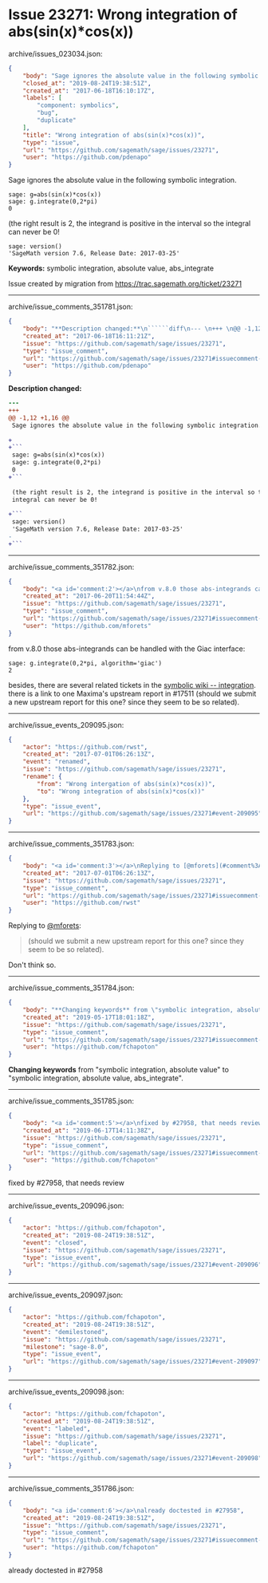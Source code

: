 # Issue 23271: Wrong integration of abs(sin(x)*cos(x))

archive/issues_023034.json:
```json
{
    "body": "Sage ignores the absolute value in the following symbolic integration.\n\n\n```\nsage: g=abs(sin(x)*cos(x))\nsage: g.integrate(0,2*pi)\n0\n```\n\n(the right result is 2, the integrand is positive in the interval so the\nintegral can never be 0! \n\n```\nsage: version()\n'SageMath version 7.6, Release Date: 2017-03-25'\n```\n\n**Keywords:** symbolic integration, absolute value, abs_integrate\n\nIssue created by migration from https://trac.sagemath.org/ticket/23271\n\n",
    "closed_at": "2019-08-24T19:38:51Z",
    "created_at": "2017-06-18T16:10:17Z",
    "labels": [
        "component: symbolics",
        "bug",
        "duplicate"
    ],
    "title": "Wrong integration of abs(sin(x)*cos(x))",
    "type": "issue",
    "url": "https://github.com/sagemath/sage/issues/23271",
    "user": "https://github.com/pdenapo"
}
```
Sage ignores the absolute value in the following symbolic integration.


```
sage: g=abs(sin(x)*cos(x))
sage: g.integrate(0,2*pi)
0
```

(the right result is 2, the integrand is positive in the interval so the
integral can never be 0! 

```
sage: version()
'SageMath version 7.6, Release Date: 2017-03-25'
```

**Keywords:** symbolic integration, absolute value, abs_integrate

Issue created by migration from https://trac.sagemath.org/ticket/23271





---

archive/issue_comments_351781.json:
```json
{
    "body": "**Description changed:**\n``````diff\n--- \n+++ \n@@ -1,12 +1,16 @@\n Sage ignores the absolute value in the following symbolic integration.\n \n+\n+```\n sage: g=abs(sin(x)*cos(x))\n sage: g.integrate(0,2*pi)\n 0\n+```\n \n (the right result is 2, the integrand is positive in the interval so the\n integral can never be 0! \n \n+```\n sage: version()\n 'SageMath version 7.6, Release Date: 2017-03-25'\n-\n+```\n``````\n",
    "created_at": "2017-06-18T16:11:21Z",
    "issue": "https://github.com/sagemath/sage/issues/23271",
    "type": "issue_comment",
    "url": "https://github.com/sagemath/sage/issues/23271#issuecomment-351781",
    "user": "https://github.com/pdenapo"
}
```

**Description changed:**
``````diff
--- 
+++ 
@@ -1,12 +1,16 @@
 Sage ignores the absolute value in the following symbolic integration.
 
+
+```
 sage: g=abs(sin(x)*cos(x))
 sage: g.integrate(0,2*pi)
 0
+```
 
 (the right result is 2, the integrand is positive in the interval so the
 integral can never be 0! 
 
+```
 sage: version()
 'SageMath version 7.6, Release Date: 2017-03-25'
-
+```
``````




---

archive/issue_comments_351782.json:
```json
{
    "body": "<a id='comment:2'></a>\nfrom v.8.0 those abs-integrands can be handled with the Giac interface:\n\n```\nsage: g.integrate(0,2*pi, algorithm='giac')\n2\n```\n\nbesides, there are several related tickets in the [symbolic wiki -- integration](https://github.com/sagemath/trac_to_gh/wiki/symbolics#Integration-tickets). there is a link to one  Maxima's upstream report in #17511 (should we submit a new upstream report for this one? since they seem to be so related).",
    "created_at": "2017-06-20T11:54:44Z",
    "issue": "https://github.com/sagemath/sage/issues/23271",
    "type": "issue_comment",
    "url": "https://github.com/sagemath/sage/issues/23271#issuecomment-351782",
    "user": "https://github.com/mforets"
}
```

<a id='comment:2'></a>
from v.8.0 those abs-integrands can be handled with the Giac interface:

```
sage: g.integrate(0,2*pi, algorithm='giac')
2
```

besides, there are several related tickets in the [symbolic wiki -- integration](https://github.com/sagemath/trac_to_gh/wiki/symbolics#Integration-tickets). there is a link to one  Maxima's upstream report in #17511 (should we submit a new upstream report for this one? since they seem to be so related).



---

archive/issue_events_209095.json:
```json
{
    "actor": "https://github.com/rwst",
    "created_at": "2017-07-01T06:26:13Z",
    "event": "renamed",
    "issue": "https://github.com/sagemath/sage/issues/23271",
    "rename": {
        "from": "Wrong intergation of abs(sin(x)*cos(x))",
        "to": "Wrong integration of abs(sin(x)*cos(x))"
    },
    "type": "issue_event",
    "url": "https://github.com/sagemath/sage/issues/23271#event-209095"
}
```



---

archive/issue_comments_351783.json:
```json
{
    "body": "<a id='comment:3'></a>\nReplying to [@mforets](#comment%3A2):\n> (should we submit a new upstream report for this one? since they seem to be so related).\n\nDon't think so.",
    "created_at": "2017-07-01T06:26:13Z",
    "issue": "https://github.com/sagemath/sage/issues/23271",
    "type": "issue_comment",
    "url": "https://github.com/sagemath/sage/issues/23271#issuecomment-351783",
    "user": "https://github.com/rwst"
}
```

<a id='comment:3'></a>
Replying to [@mforets](#comment%3A2):
> (should we submit a new upstream report for this one? since they seem to be so related).

Don't think so.



---

archive/issue_comments_351784.json:
```json
{
    "body": "**Changing keywords** from \"symbolic integration, absolute value\" to \"symbolic integration, absolute value, abs_integrate\".",
    "created_at": "2019-05-17T18:01:18Z",
    "issue": "https://github.com/sagemath/sage/issues/23271",
    "type": "issue_comment",
    "url": "https://github.com/sagemath/sage/issues/23271#issuecomment-351784",
    "user": "https://github.com/fchapoton"
}
```

**Changing keywords** from "symbolic integration, absolute value" to "symbolic integration, absolute value, abs_integrate".



---

archive/issue_comments_351785.json:
```json
{
    "body": "<a id='comment:5'></a>\nfixed by #27958, that needs review",
    "created_at": "2019-06-17T14:11:38Z",
    "issue": "https://github.com/sagemath/sage/issues/23271",
    "type": "issue_comment",
    "url": "https://github.com/sagemath/sage/issues/23271#issuecomment-351785",
    "user": "https://github.com/fchapoton"
}
```

<a id='comment:5'></a>
fixed by #27958, that needs review



---

archive/issue_events_209096.json:
```json
{
    "actor": "https://github.com/fchapoton",
    "created_at": "2019-08-24T19:38:51Z",
    "event": "closed",
    "issue": "https://github.com/sagemath/sage/issues/23271",
    "type": "issue_event",
    "url": "https://github.com/sagemath/sage/issues/23271#event-209096"
}
```



---

archive/issue_events_209097.json:
```json
{
    "actor": "https://github.com/fchapoton",
    "created_at": "2019-08-24T19:38:51Z",
    "event": "demilestoned",
    "issue": "https://github.com/sagemath/sage/issues/23271",
    "milestone": "sage-8.0",
    "type": "issue_event",
    "url": "https://github.com/sagemath/sage/issues/23271#event-209097"
}
```



---

archive/issue_events_209098.json:
```json
{
    "actor": "https://github.com/fchapoton",
    "created_at": "2019-08-24T19:38:51Z",
    "event": "labeled",
    "issue": "https://github.com/sagemath/sage/issues/23271",
    "label": "duplicate",
    "type": "issue_event",
    "url": "https://github.com/sagemath/sage/issues/23271#event-209098"
}
```



---

archive/issue_comments_351786.json:
```json
{
    "body": "<a id='comment:6'></a>\nalready doctested in #27958",
    "created_at": "2019-08-24T19:38:51Z",
    "issue": "https://github.com/sagemath/sage/issues/23271",
    "type": "issue_comment",
    "url": "https://github.com/sagemath/sage/issues/23271#issuecomment-351786",
    "user": "https://github.com/fchapoton"
}
```

<a id='comment:6'></a>
already doctested in #27958
